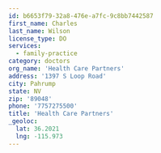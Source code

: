 ```yaml
---
id: b6653f79-32a8-476e-a7fc-9c8bb7442587
first_name: Charles
last_name: Wilson
license_type: DO
services:
  - family-practice
category: doctors
org_name: 'Health Care Partners'
address: '1397 S Loop Road'
city: Pahrump
state: NV
zip: '89048'
phone: '7757275500'
title: 'Health Care Partners'
_geoloc:
  lat: 36.2021
  lng: -115.973
---
```

